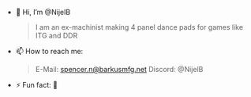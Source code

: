 - 👋 Hi, I’m @NijelB
  >I am an ex-machinist making 4 panel dance pads for games like ITG and DDR
- 📫 How to reach me:
  >E-Mail: spencer.n@barkusmfg.net
  >Discord: @NijelB
- ⚡ Fun fact: 🌵
<!---
NijelB/NijelB is a ✨ special ✨ repository because its `README.md` (this file) appears on your GitHub profile.
You can click the Preview link to take a look at your changes.
--->
